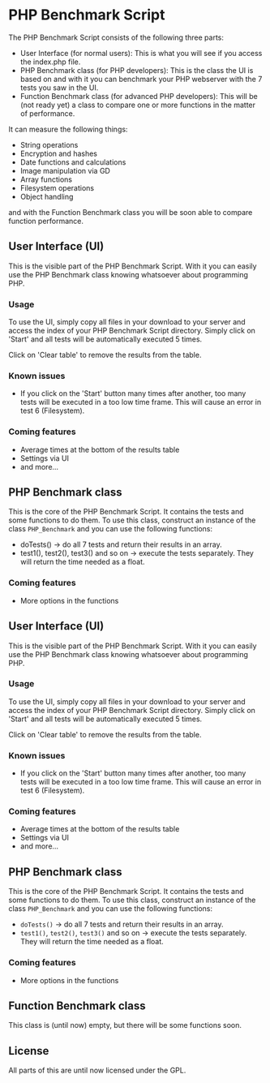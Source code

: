 PHP Benchmark Script
====================
The PHP Benchmark Script consists of the following three parts:

* User Interface (for normal users): This is what you will see if you access the index.php file.
* PHP Benchmark class (for PHP developers): This is the class the UI is based on and with it you can benchmark your PHP webserver with the 7 tests you saw in the UI.
* Function Benchmark class (for advanced PHP developers): This will be (not ready yet) a class to compare one or more functions in the matter of performance.

It can measure the following things:

* String operations
* Encryption and hashes
* Date functions and calculations
* Image manipulation via GD
* Array functions
* Filesystem operations
* Object handling

and with the Function Benchmark class you will be soon able to compare function performance.

## User Interface (UI)
This is the visible part of the PHP Benchmark Script. With it you can easily use the PHP Benchmark class knowing whatsoever about programming PHP.

### Usage
To use the UI, simply copy all files in your download to your server and access the index of your PHP Benchmark Script directory.
Simply click on 'Start' and all tests will be automatically executed 5 times. 

Click on 'Clear table' to remove the results from the table.

### Known issues

* If you click on the 'Start' button many times after another, too many tests will be executed in a too low time frame. This will cause an error in test 6 (Filesystem).

### Coming features

* Average times at the bottom of the results table
* Settings via UI
* and more...

## PHP Benchmark class
This is the core of the PHP Benchmark Script. It contains the tests and some functions to do them. 
To use this class, construct an instance of the class `PHP_Benchmark` and you can use the following functions:

* doTests() -> do all 7 tests and return their results in an array.
* test1(), test2(), test3() and so on -> execute the tests separately. They will return the time needed as a float.

### Coming features

* More options in the functions

## User Interface (UI)
This is the visible part of the PHP Benchmark Script. With it you can easily use the PHP Benchmark class knowing whatsoever about programming PHP.

### Usage
To use the UI, simply copy all files in your download to your server and access the index of your PHP Benchmark Script directory.
Simply click on 'Start' and all tests will be automatically executed 5 times. 

Click on 'Clear table' to remove the results from the table.

### Known issues

* If you click on the 'Start' button many times after another, too many tests will be executed in a too low time frame. This will cause an error in test 6 (Filesystem).

### Coming features

* Average times at the bottom of the results table
* Settings via UI
* and more...

## PHP Benchmark class
This is the core of the PHP Benchmark Script. It contains the tests and some functions to do them. 
To use this class, construct an instance of the class `PHP_Benchmark` and you can use the following functions:

* `doTests()` -> do all 7 tests and return their results in an array.
* `test1()`, `test2()`, `test3()` and so on -> execute the tests separately. They will return the time needed as a float.

### Coming features

* More options in the functions

## Function Benchmark class
This class is (until now) empty, but there will be some functions soon.

## License
All parts of this are until now licensed under the GPL.

